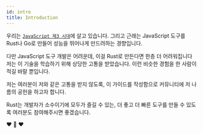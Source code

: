 ```yaml
---
id: intro
title: Introduction
---
```


우리는 [`JavaScript 제3 시대`](HTTPS://www.swyx.io/js-third-age/)에 살고 있습니다. 그리고 근래는 JavaScript 도구를 Rust나 Go로 만들어 성능을 뛰어나게 만드려하는 경향입니다.

다만 JavaScript 도구 개발은 어려운데, 이걸 Rust로 만든다면 한층 더 어려워집니다
저는 이 기술을 학습하기 위해 상당한 고통을 받았습니다. 이런 비슷한 경험을 한 사람이 적길 바랄 뿐입니다.

저는 여러분이 저와 같은 고통을 받지 않도록, 이 가이드를 작성함으로 커뮤니티에 저 나름의 공헌을 하고자 합니다.

Rust는 개발자가 소수이기에 모두가 즐길 수 있는, 더 좋고 더 빠른 도구를 만들 수 있도록 여러분도 참여해주시면 좋겠습니다.

❤️ 🦀 ❤️
